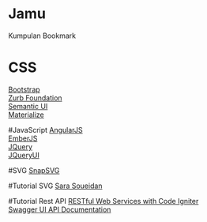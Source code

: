 # Jamu
Kumpulan Bookmark 

# CSS
<a href="http://getbootstrap.com/">Bootstrap</a>
<br>
<a href="http://foundation.zurb.com/">Zurb Foundation</a> 
<br>
<a href="http://semantic-ui.com/">Semantic UI</a>
<br>
<a href="http://materializecss.com/">Materialize</a>
<br>

#JavaScript
<a href="https://angularjs.org/">AngularJS</a>
<br>
<a href="http://emberjs.com/">EmberJS</a>
<br>
<a href="https://jquery.com/">JQuery</a>
<br>
<a href="https://jqueryui.com/">JQueryUI</a>
<br>

#SVG
<a href="http://snapsvg.io/">SnapSVG</a>

#Tutorial SVG
<a href="http://sarasoueidan.com/">Sara Soueidan</a>


#Tutorial Rest API
<a href="http://code.tutsplus.com/tutorials/working-with-restful-services-in-codeigniter--net-8814">RESTful Web Services with Code Igniter</a>
<br>
<a href="https://github.com/swagger-api/swagger-ui">Swagger UI API Documentation</a>


